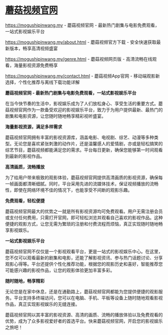 # [蘑菇视频官网](https://mogushipinwang.my)

https://mogushipinwang.my - 蘑菇视频官网 - 最新热门剧集与电影免费观看，一站式影视娱乐平台

https://mogushipinwang.my/about.html - 蘑菇视频官方下载 - 安全快速获取最新版本，畅享高清视频盛宴

https://mogushipinwang.my/genre.html - 蘑菇视频网页版 - 高清流畅在线观看，海量影视资源免费畅享

https://mogushipinwang.my/contact.html - 蘑菇视频App官网 - 移动端观影新选择，个性化推荐与离线下载功能详解

**蘑菇视频官网 - 最新热门剧集与电影免费观看，一站式影视娱乐平台**

在当今快节奏的生活中，影视娱乐成为了人们放松身心、享受生活的重要方式。蘑菇视频官网作为一款备受欢迎的影视娱乐平台，致力于为用户提供最新、最热门的剧集和电影资源，让您随时随地畅享精彩视听盛宴。

**海量影视资源，满足多样需求**

蘑菇视频官网拥有丰富的影视资源库，涵盖电影、电视剧、综艺、动漫等多种类型。无论您是喜欢紧张刺激的动作片，还是温馨感人的爱情剧，亦或是轻松搞笑的综艺节目，蘑菇视频都能满足您的需求。平台每日更新，确保您能够第一时间观看到最新的影视作品。

**高清画质，流畅播放**

为了给用户带来极致的观影体验，蘑菇视频官网提供高清画质的影视资源，确保每一帧画面都清晰细腻。同时，平台采用先进的流媒体技术，保证视频播放的流畅性，即使在网络环境不佳的情况下，也能享受不间断的观影乐趣。

**免费观看，轻松便捷**

蘑菇视频官网最大的优势之一就是所有影视资源均可免费观看。用户无需注册会员或支付任何费用，只需打开官网，即可轻松浏览并观看自己喜欢的影视作品。这种便捷的观影方式，让您无需为繁琐的注册和付费流程而烦恼，真正实现随时随地畅享影视娱乐。

**一站式影视娱乐平台**

蘑菇视频官网不仅仅是一个影视观看平台，更是一站式的影视娱乐中心。在这里，您不仅可以观看最新的剧集和电影，还能了解影视资讯、参与热门话题讨论、分享观影心得等。平台还提供个性化推荐功能，根据您的观影历史和喜好，智能推荐您可能感兴趣的影视作品，让您的观影体验更加丰富多彩。

**随时随地，畅享精彩**

无论您是在家中休息，还是在通勤路上，蘑菇视频官网都能为您提供便捷的观影服务。平台支持多终端访问，您可以在电脑、手机、平板等设备上随时随地观看影视作品，真正实现影视娱乐的无缝连接。

蘑菇视频官网以其丰富的影视资源、高清的画质、流畅的播放体验以及免费观看的优势，成为了众多影视爱好者的首选平台。快来蘑菇视频官网，开启您的影视娱乐之旅吧！
